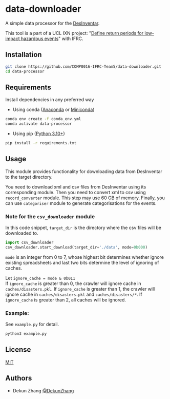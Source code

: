 # data-downloader

A simple data processor for the [DesInventar](https://www.desinventar.net).

This tool is a part of a UCL IXN project: "[Define return periods for low-impact 
hazardous events](https://github.com/COMP0016-IFRC-Team5/data-visualiser/edit/main/README.md#L12)" with IFRC. 

## Installation

```bash
git clone https://github.com/COMP0016-IFRC-Team5/data-downloader.git
cd data-processor
```

## Requirements

Install dependencies in any preferred way

- Using conda ([Anaconda](https://docs.anaconda.com/anaconda/install/index.html) or [Miniconda](https://docs.conda.io/en/latest/miniconda.html))
```bash
conda env create -f conda_env.yml
conda activate data-processor
```

- Using pip ([Python 3.10+](https://www.python.org/downloads/))
```bash
pip install -r requirements.txt
```

## Usage

This module provides functionality for downloading data from DesInventar to the 
target directory.

You need to download xml and csv files from DesInventar using its corresponding
module.
Then you need to convert xml to csv using `record_converter` module. This step 
may use 60 GB of memory.
Finally, you can use `categoriser` module to generate categorisations for the 
events.

### Note for the `csv_downloader` module
In this code snippet, `target_dir` is the directory where the csv files will be
downloaded to.
```python
import csv_downloader
csv_downloader.start_download(target_dir='./data', mode=0b000)
```

`mode` is an integer from 0 to 7, whose highest bit determines whether ignore
existing spreadsheets and last two bits determine the level of ignoring of
caches.

Let `ignore_cache = mode & 0b011`  
If `ignore_cache` is greater than 0, the crawler will ignore cache in
`caches/disasters.pkl`. If `ignore_cache` is greater than 1, the crawler will
ignore cache in `caches/disasters.pkl` and `caches/disasters/*`.
If `ignore_cache` is greater than 2, all caches will be ignored.

### Example:
See `example.py` for detail.

```bash
python3 example.py
```

## License

[MIT](https://choosealicense.com/licenses/mit/)

## Authors

- Dekun Zhang    [@DekunZhang](https://www.github.com/DekunZhang)
